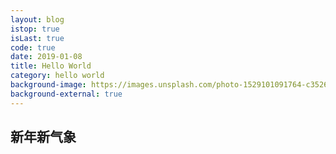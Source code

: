 ```yaml
---
layout: blog
istop: true
isLast: true
code: true
date: 2019-01-08
title: Hello World
category: hello world
background-image: https://images.unsplash.com/photo-1529101091764-c3526daf38fe?ixlib=rb-1.2.1&ixid=eyJhcHBfaWQiOjEyMDd9&auto=format&fit=crop&w=500&h=300&q=80
background-external: true
---
```


## 新年新气象
